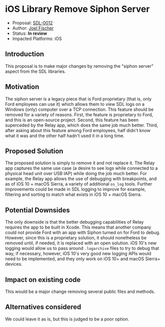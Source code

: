 # iOS Library Remove Siphon Server
* Proposal: [SDL-0012](0012-ios-library-remove-siphon.md)
* Author: [Joel Fischer](https://github.com/joeljfischer)
* Status: **In review**
* Impacted Platforms: iOS

## Introduction
This proposal is to make major changes by removing the "siphon server" aspect from the SDL libraries.

## Motivation
The siphon server is a legacy piece that is Ford proprietary (that is, only Ford employees can use it) which allows them to view SDL logs on a Windows (only) computer over a TCP connection. This feature should be removed for a variety of reasons. First, the feature is proprietary to Ford, and this is an open-source project. Second, this feature has been superceded by the Relay app, which does the same job much better. Third, after asking about this feature among Ford employees, half didn't know what it was and the other half hadn't used it in a long time.

## Proposed Solution
The proposed solution is simply to remove it and not replace it. The Relay app captures the same use case (a desire to see logs while connected to a physical head unit over USB IAP) while doing the job much better. For example, the Relay app allows the use of debugging with breakpoints, and as of iOS 10 + macOS Sierra, a variety of additional `os_log` tools. Further improvements could be made in SDL logging to improve for example, filtering and sorting to match what exists in iOS 10 + macOS Sierra.

## Potential Downsides
The only downside is that the better debugging capabilities of Relay requires the app to be built in Xcode. This means that another company could not provide Ford with an app with Siphon turned on for Ford to debug. However, since this is a proprietary solution, it should nonetheless be removed until, if needed, it is replaced with an open solution. iOS 10's new logging would allow us to pass around `.logarchive` files to try to debug that way, if necessary, however, iOS 10's very good new logging APIs would need to be implemented, and they only work on iOS 10+ and macOS Sierra+ devices.

## Impact on existing code
This would be a major change removing several public files and methods.

## Alternatives considered
We could leave it as is, but this is judged to be a poor option.
